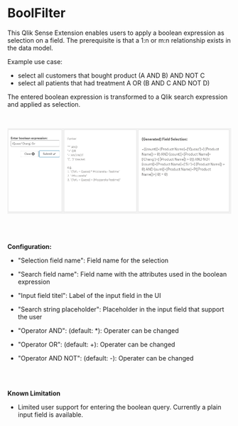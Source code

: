 # BoolFilter


This Qlik Sense Extension enables users to apply a boolean expression as selection on a field. 
The prerequisite is that a 1:n or m:n relationship exists in the data model.

Example use case:
- select all customers that bought product (A AND B) AND NOT C
- select all patients that had treatment A OR (B AND C AND NOT D)  


The entered boolean expression is transformed to a Qlik search expression and applied as selection. 

</br>

![BoolFilter.PNG](https://raw.githubusercontent.com/mihael-dev/DemoData/main/BoolFilter/BoolFilter.PNG)


</br></br>

**Configuration:**

  - "Selection field name": Field name for the selection

  - "Search field name": Field name with the attributes used in the boolean expression

  - "Input field titel": Label of the input field in the UI

  - "Search string placeholder": Placeholder in the input field that support the user 

  - "Operator AND": (default: *): Operater can be changed

  - "Operator OR": (default: +): Operater can be changed

  - "Operator AND NOT": (default: -): Operater can be changed



</br></br>

**Known Limitation**
- Limited user support for entering the boolean query. Currently a plain input field is available.





